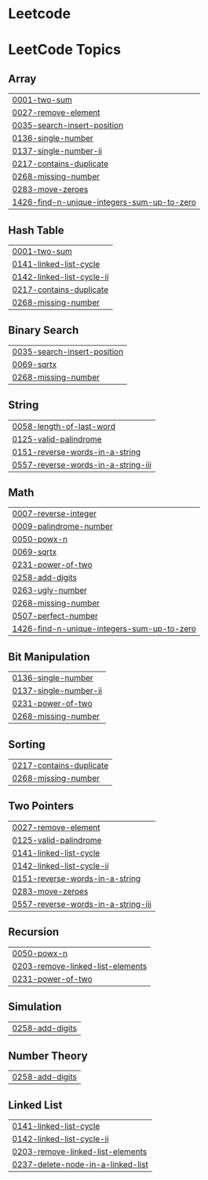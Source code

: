 # Leetcode
<!---LeetCode Topics Start-->
# LeetCode Topics
## Array
|  |
| ------- |
| [0001-two-sum](https://github.com/jahnaviguturi/Leetcode/tree/master/0001-two-sum) |
| [0027-remove-element](https://github.com/jahnaviguturi/Leetcode/tree/master/0027-remove-element) |
| [0035-search-insert-position](https://github.com/jahnaviguturi/Leetcode/tree/master/0035-search-insert-position) |
| [0136-single-number](https://github.com/jahnaviguturi/Leetcode/tree/master/0136-single-number) |
| [0137-single-number-ii](https://github.com/jahnaviguturi/Leetcode/tree/master/0137-single-number-ii) |
| [0217-contains-duplicate](https://github.com/jahnaviguturi/Leetcode/tree/master/0217-contains-duplicate) |
| [0268-missing-number](https://github.com/jahnaviguturi/Leetcode/tree/master/0268-missing-number) |
| [0283-move-zeroes](https://github.com/jahnaviguturi/Leetcode/tree/master/0283-move-zeroes) |
| [1426-find-n-unique-integers-sum-up-to-zero](https://github.com/jahnaviguturi/Leetcode/tree/master/1426-find-n-unique-integers-sum-up-to-zero) |
## Hash Table
|  |
| ------- |
| [0001-two-sum](https://github.com/jahnaviguturi/Leetcode/tree/master/0001-two-sum) |
| [0141-linked-list-cycle](https://github.com/jahnaviguturi/Leetcode/tree/master/0141-linked-list-cycle) |
| [0142-linked-list-cycle-ii](https://github.com/jahnaviguturi/Leetcode/tree/master/0142-linked-list-cycle-ii) |
| [0217-contains-duplicate](https://github.com/jahnaviguturi/Leetcode/tree/master/0217-contains-duplicate) |
| [0268-missing-number](https://github.com/jahnaviguturi/Leetcode/tree/master/0268-missing-number) |
## Binary Search
|  |
| ------- |
| [0035-search-insert-position](https://github.com/jahnaviguturi/Leetcode/tree/master/0035-search-insert-position) |
| [0069-sqrtx](https://github.com/jahnaviguturi/Leetcode/tree/master/0069-sqrtx) |
| [0268-missing-number](https://github.com/jahnaviguturi/Leetcode/tree/master/0268-missing-number) |
## String
|  |
| ------- |
| [0058-length-of-last-word](https://github.com/jahnaviguturi/Leetcode/tree/master/0058-length-of-last-word) |
| [0125-valid-palindrome](https://github.com/jahnaviguturi/Leetcode/tree/master/0125-valid-palindrome) |
| [0151-reverse-words-in-a-string](https://github.com/jahnaviguturi/Leetcode/tree/master/0151-reverse-words-in-a-string) |
| [0557-reverse-words-in-a-string-iii](https://github.com/jahnaviguturi/Leetcode/tree/master/0557-reverse-words-in-a-string-iii) |
## Math
|  |
| ------- |
| [0007-reverse-integer](https://github.com/jahnaviguturi/Leetcode/tree/master/0007-reverse-integer) |
| [0009-palindrome-number](https://github.com/jahnaviguturi/Leetcode/tree/master/0009-palindrome-number) |
| [0050-powx-n](https://github.com/jahnaviguturi/Leetcode/tree/master/0050-powx-n) |
| [0069-sqrtx](https://github.com/jahnaviguturi/Leetcode/tree/master/0069-sqrtx) |
| [0231-power-of-two](https://github.com/jahnaviguturi/Leetcode/tree/master/0231-power-of-two) |
| [0258-add-digits](https://github.com/jahnaviguturi/Leetcode/tree/master/0258-add-digits) |
| [0263-ugly-number](https://github.com/jahnaviguturi/Leetcode/tree/master/0263-ugly-number) |
| [0268-missing-number](https://github.com/jahnaviguturi/Leetcode/tree/master/0268-missing-number) |
| [0507-perfect-number](https://github.com/jahnaviguturi/Leetcode/tree/master/0507-perfect-number) |
| [1426-find-n-unique-integers-sum-up-to-zero](https://github.com/jahnaviguturi/Leetcode/tree/master/1426-find-n-unique-integers-sum-up-to-zero) |
## Bit Manipulation
|  |
| ------- |
| [0136-single-number](https://github.com/jahnaviguturi/Leetcode/tree/master/0136-single-number) |
| [0137-single-number-ii](https://github.com/jahnaviguturi/Leetcode/tree/master/0137-single-number-ii) |
| [0231-power-of-two](https://github.com/jahnaviguturi/Leetcode/tree/master/0231-power-of-two) |
| [0268-missing-number](https://github.com/jahnaviguturi/Leetcode/tree/master/0268-missing-number) |
## Sorting
|  |
| ------- |
| [0217-contains-duplicate](https://github.com/jahnaviguturi/Leetcode/tree/master/0217-contains-duplicate) |
| [0268-missing-number](https://github.com/jahnaviguturi/Leetcode/tree/master/0268-missing-number) |
## Two Pointers
|  |
| ------- |
| [0027-remove-element](https://github.com/jahnaviguturi/Leetcode/tree/master/0027-remove-element) |
| [0125-valid-palindrome](https://github.com/jahnaviguturi/Leetcode/tree/master/0125-valid-palindrome) |
| [0141-linked-list-cycle](https://github.com/jahnaviguturi/Leetcode/tree/master/0141-linked-list-cycle) |
| [0142-linked-list-cycle-ii](https://github.com/jahnaviguturi/Leetcode/tree/master/0142-linked-list-cycle-ii) |
| [0151-reverse-words-in-a-string](https://github.com/jahnaviguturi/Leetcode/tree/master/0151-reverse-words-in-a-string) |
| [0283-move-zeroes](https://github.com/jahnaviguturi/Leetcode/tree/master/0283-move-zeroes) |
| [0557-reverse-words-in-a-string-iii](https://github.com/jahnaviguturi/Leetcode/tree/master/0557-reverse-words-in-a-string-iii) |
## Recursion
|  |
| ------- |
| [0050-powx-n](https://github.com/jahnaviguturi/Leetcode/tree/master/0050-powx-n) |
| [0203-remove-linked-list-elements](https://github.com/jahnaviguturi/Leetcode/tree/master/0203-remove-linked-list-elements) |
| [0231-power-of-two](https://github.com/jahnaviguturi/Leetcode/tree/master/0231-power-of-two) |
## Simulation
|  |
| ------- |
| [0258-add-digits](https://github.com/jahnaviguturi/Leetcode/tree/master/0258-add-digits) |
## Number Theory
|  |
| ------- |
| [0258-add-digits](https://github.com/jahnaviguturi/Leetcode/tree/master/0258-add-digits) |
## Linked List
|  |
| ------- |
| [0141-linked-list-cycle](https://github.com/jahnaviguturi/Leetcode/tree/master/0141-linked-list-cycle) |
| [0142-linked-list-cycle-ii](https://github.com/jahnaviguturi/Leetcode/tree/master/0142-linked-list-cycle-ii) |
| [0203-remove-linked-list-elements](https://github.com/jahnaviguturi/Leetcode/tree/master/0203-remove-linked-list-elements) |
| [0237-delete-node-in-a-linked-list](https://github.com/jahnaviguturi/Leetcode/tree/master/0237-delete-node-in-a-linked-list) |
<!---LeetCode Topics End-->